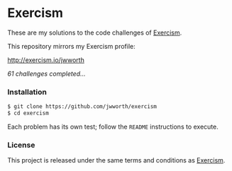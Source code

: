 # Exercism

These are my solutions to the code challenges of [Exercism](http://exercism.io).

This repository mirrors my Exercism profile:

http://exercism.io/jwworth

_61 challenges completed..._

### Installation

```sh
$ git clone https://github.com/jwworth/exercism
$ cd exercism
```

Each problem has its own test; follow the `README` instructions to execute.

### License

This project is released under the same terms and conditions as
[Exercism](http://exercism.io).
